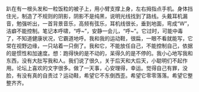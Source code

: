 趴在有一根头发和一粒饭粒的被子上，用小臂支撑上身，左右拇指点手机。身体挡住光，制造了不规则的阴影，阴影不是纯黑，说明光线找到了路线。头戴耳机漏音，勉强听出，一首背景音乐，高频有弦乐，耳机线很长，垂到地面，弯成“W”，洁癖不能控制。笔记本呼啸，“呼~”，安静一会儿，“呼~”。它过时，可能中毒了，不知道健康状况，它霸道地呼。我和我的运动鞋，很扁，一眼不看就能写，它常在视野边缘，一只站着一只倒了。我和它，不能放任自己，不能控制自己，依据的是惯性和加速度。想：跑得快的是不动的，呆得久的是不停的。我小心地写我和东西，没有大肚写我和人。我们说了很久，关于后天和大后天，小聪明们不起作用。论坛上喜欢的文字很多。做了一天事，心安理得，幸运。觉得自己有罪，没脸，有没有真的自责过？运动鞋，希望它不东倒西歪。希望它零零落落。希望它整整齐齐。
